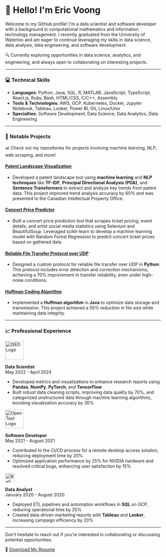 # 👋 Hello! I'm Eric Voong
Welcome to my GitHub profile! I'm a data scientist and software developer with a background in computational mathematics and information technology management. I recently graduated from the University of Waterloo and am eager to continue leveraging my skills in data science, data analysis, data engineering, and software development.

🔍 Currently exploring opportunities in data science, analytics, and engineering, and always open to collaborating on interesting projects.

---

### 💻 **Technical Skills**
- **Languages**: Python, Java, SQL, R, MATLAB, JavaScript, TypeScript, React.js, Ruby, Bash, HTML/CSS, C/C++, Assembly
- **Tools & Technologies**: AWS, GCP, Kubernetes, Docker, Jupyter Notebook, Tableau, Looker, Power BI, Git, Linux/Unix
- **Specialties**:  Software Development, Data Science, Data Analytics, Data Engineering

---

### 🌟 **Notable Projects**

📊 Check out my repositories for projects involving machine learning, NLP, web scraping, and more!

#### [**Patent Landscape Visualization**](https://ised-isde.canada.ca/site/canadian-intellectual-property-office/sites/default/files/attachments/2022/CIPOCS-1912-CPLFPMT-eng.pdf#page=29)
- Developed a patent landscape tool using **machine learning** and **NLP techniques** like **TF-IDF**, **Principal Directional Analysis (PDA)**, and **Sentence Transformers** to extract and analyze key trends from patent data. This project improved trend analysis accuracy by 60% and was presented to the Canadian Intellectual Property Office.

#### [**Concert Price Predictor**](https://github.com/evoong/Concert-Price-Predictor)
- Built a concert price prediction tool that scrapes ticket pricing, event details, and artist social media statistics using Selenium and BeautifulSoup. Leveraged scikit-learn to develop a machine learning model with Random Forest Regression to predict concert ticket prices based on gathered data.

#### [**Reliable File Transfer Protocol over UDP**](https://github.com/evoong/Reliable-File-Transfer-Protocol-over-UDP)
- Designed a custom protocol for reliable file transfer over UDP in **Python**. This protocol includes error detection and correction mechanisms, achieving a 70% improvement in transfer reliability, even under high-noise conditions.

#### [**Huffman Coding Algorithm**](https://github.com/evoong/Huffman)
- Implemented a **Huffman algorithm** in **Java** to optimize data storage and transmission. This project achieved a 50% reduction in file size while maintaining data integrity.


---

### 📈 **Professional Experience**

<a href="https://ised-isde.canada.ca/site/ised/en">
  <img src="https://upload.wikimedia.org/wikipedia/commons/thumb/d/d9/Flag_of_Canada_%28Pantone%29.svg/800px-Flag_of_Canada_%28Pantone%29.svg.png" alt="ISED Logo" width="60">
</a>  

**Data Scientist**  
May 2022 - April 2024
- Developed metrics and visualizations to enhance research reports using **Pandas**, **NumPy**, **PyTorch**, and **TensorFlow**
- Built robust data cleaning scripts, improving data quality by 70%, and categorized unstructured data through machine learning algorithms, boosting visualization accuracy by 30%

<a href="https://www.opentext.com/">
  <img src="https://s3.amazonaws.com/cmscritic.mediasite.org/assets/products/opentext/logo-665691049555.png?v=1684768305848" alt="OpenText Logo" width="60">
</a>  

**Software Developer**  
May 2021 - August 2021  
- Contributed to the CI/CD process for a remote desktop access solution, reducing deployment time by 20%
- Optimized application performance by 25% for NVIDIA hardware and resolved critical bugs, enhancing user satisfaction by 15%

<a href="https://www.bellmedia.ca/">
  <img src="https://seeklogo.com/images/B/Bell_Canada-logo-F3FBD37116-seeklogo.com.png" alt="Bell Media Logo" width="30" style="vertical-align: middle;">
</a> 

**Data Analyst**  
January 2020 - August 2020  
- Deployed ETL pipelines and automation workflows in **SQL** on GCP, reducing operational time by 25%
- Created data-driven marketing reports with **Tableau** and **Looker**, increasing campaign efficiency by 20%

---

Don't hesitate to reach out if you're interested in collaborating or discussing potential opportunities.

📄 [Download My Resume](Eric_Voong_Resume.pdf)
